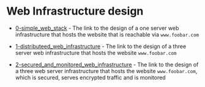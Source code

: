 # Web Infrastructure design

- [0-simple_web_stack](https://github.com/KristiSeraj/holbertonschool-system_engineering-devops/blob/main/0x09-web_infrastructure_design/0-simple_web_stack) - The link to the design of a one server web infrastructure that hosts the website that is reachable via `www.foobar.com`

- [1-distributeed_web_infrastructure](https://github.com/KristiSeraj/holbertonschool-system_engineering-devops/blob/main/0x09-web_infrastructure_design/1-distributed_web_infrastructure) - The link to the design of a three server web infrastructure that hosts the website `www.foobar.com`

- [2-secured_and_monitored_web_infrastructure](https://github.com/KristiSeraj/holbertonschool-system_engineering-devops/blob/main/0x09-web_infrastructure_design/2-secured_and_monitored_web_infrastructure) - The link to the design of a three web server infrastructure that hosts the website `www.foobar.com`, which is secured, serves encrypted traffic and is monitored
